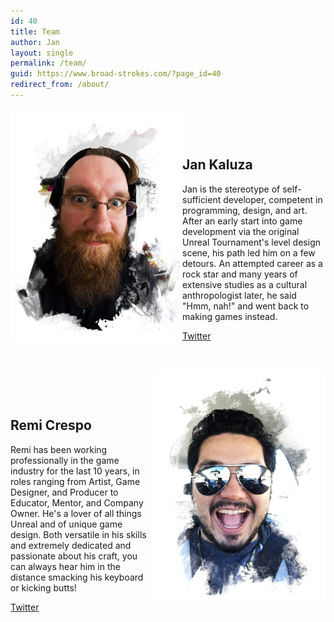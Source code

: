 ```yaml
---
id: 40
title: Team
author: Jan
layout: single
permalink: /team/
guid: https://www.broad-strokes.com/?page_id=40
redirect_from: /about/
---
```


<img src="/images/jan-portrait2.png" style="float: left" >

&nbsp;

&nbsp;

## Jan Kaluza

Jan is the stereotype of self-sufficient developer, competent in programming, design, and art. After an early start into game development via the original Unreal Tournament's level design scene, his path led him on a few detours. An attempted career as a rock star and many years of extensive studies as a cultural anthropologist later, he said "Hmm, nah!" and went back to making games instead.

<a href="https://twitter.com/JKashaar" target="_blank">Twitter</a>

&nbsp;

<img src="/images/remi-portrait.png" style="float: right" >

&nbsp;

&nbsp;

## Remi Crespo

Remi has been working professionally in the game industry for the last 10 years, in roles ranging from Artist, Game Designer, and Producer to Educator, Mentor, and Company Owner. He's a lover of all things Unreal and of unique game design. Both versatile in his skills and extremely dedicated and passionate about his craft, you can always hear him in the distance smacking his keyboard or kicking butts!

<a href="https://twitter.com/RemiGameDev" target="_blank">Twitter</a>
